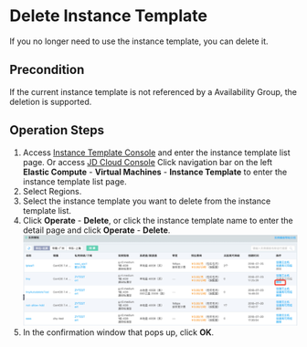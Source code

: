 # Delete Instance Template
If you no longer need to use the instance template, you can delete it.

## Precondition
If the current instance template is not referenced by a Availability Group, the deletion is supported.

## Operation Steps
1.  Access [Instance Template Console](https://cns-console.jdcloud.com/host/launchtemplate/list) and enter the instance template list page. Or access [JD Cloud Console](https://console.jdcloud.com) Click navigation bar on the left **Elastic Compute** - **Virtual Machines** - **Instance Template** to enter the instance template list page.
2. Select Regions.
3. Select the instance template you want to delete from the instance template list.
4. Click **Operate** - **Delete**, or  click the instance template name to enter the detail page and click **Operate** - **Delete**. <br>![](../../../../../image/vm/deletetemp.png)
5. In the confirmation window that pops up, click **OK**.